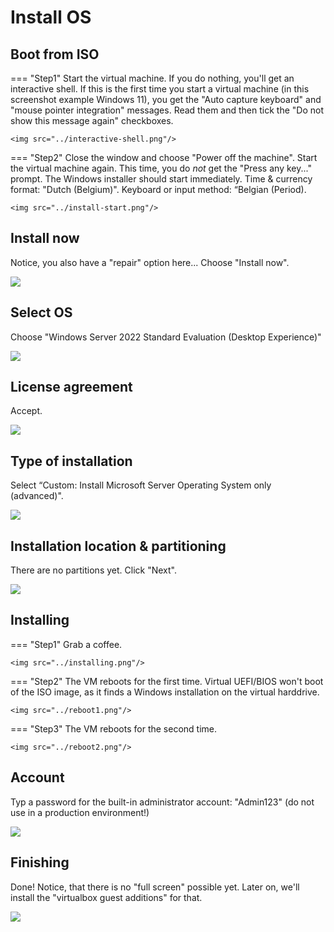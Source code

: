 # Install OS

## Boot from ISO
=== "Step1"
    Start the virtual machine. If you do nothing, you'll get an interactive shell. If this is the first time you start a virtual machine (in this screenshot example Windows 11), you get the "Auto capture keyboard" and "mouse pointer integration" messages. Read them and then tick the "Do not show this message again" checkboxes.

    <img src="../interactive-shell.png"/>

=== "Step2"
    Close the window and choose "Power off the machine". Start the virtual machine again. This time, you do _not_ get the "Press any key..." prompt. The Windows installer should start immediately. Time & currency format: "Dutch (Belgium)". Keyboard or input method: “Belgian (Period).

    <img src="../install-start.png"/>

## Install now
Notice, you also have a "repair" option here... Choose "Install now".

<img src="../install-now.png"/>

## Select OS
Choose "Windows Server 2022 Standard Evaluation (Desktop Experience)"

<img src="../select-os.png"/>

## License agreement
Accept.

<img src="../accept-license.png"/>

## Type of installation
Select “Custom: Install Microsoft Server Operating System only (advanced)".

<img src="../type-installation.png"/>

## Installation location & partitioning
There are no partitions yet. Click "Next".

<img src="../no-partitions.png"/>

## Installing
=== "Step1"
    Grab a coffee.

    <img src="../installing.png"/>

=== "Step2"
    The VM reboots for the first time. Virtual UEFI/BIOS won't boot of the ISO image, as it finds a Windows installation on the virtual harddrive.

    <img src="../reboot1.png"/>

=== "Step3"
    The VM reboots for the second time.

    <img src="../reboot2.png"/>

## Account
Typ a password for the built-in administrator account: "Admin123" (do not use in a production environment!)

<img src="../password-administrator.png"/>

## Finishing
Done! Notice, that there is no "full screen" possible yet. Later on, we'll install the "virtualbox guest additions" for that.

<img src="../done.png"/>